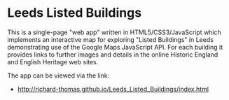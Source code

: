 Leeds Listed Buildings
======================

This is a single-page "web app" written in HTML5/CSS3/JavaScript which
implements an interactive map for exploring "Listed Buildings" in Leeds
demonstrating use of the Google Maps JavaScript API.
For each building it provides links to further images and details in
the online Historic England and English Heritage web sites.

The app can be viewed via the link:
* http://richard-thomas.github.io/Leeds_Listed_Buildings/index.html
